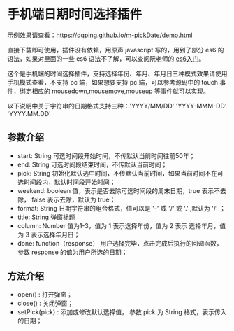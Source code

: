 # 手机端日期时间选择插件

示例效果请查看：https://dqping.github.io/m-pickDate/demo.html

直接下载即可使用，插件没有依赖，用原声 javascript 写的，用到了部分 es6 的语法，如果对里面的一些 es6 语法不了解，可以查阅阮老师的 [es6入门](http://es6.ruanyifeng.com/)。

这个是手机端的时间选择插件，支持选择年份、年月、年月日三种模式效果请使用手机模式查看，不支持 pc 端，如果想要支持 pc 端，可以参考源码中的 touch 事件，绑定相应的 mousedown,mousemove,mouseup 等事件就可以实现。

以下说明中关于字符串的日期格式支持三种：'YYYY/MM/DD' 'YYYY-MMM-DD' 'YYYY.MM.DD'

## 参数介绍
+ start: String 可选时间段开始时间，不传默认当前时间往前50年；
+ end: String 可选时间段结束时间，不传默认当前时间；
+ pick: String 初始化默认选中时间，不传默认当前时间，如果当前时间不在可选时间段内，默认时间段开始时间；
+ weekend: boolean 值，表示是否去除可选时间段的周末日期，true 表示不去除， false 表示去除，默认为 true；
+ format: String 日期字符串的组合格式，值可以是 '-' 或 '/' 或 '.' ,默认为 '/' ；
+ title: String 弹窗标题
+ column: Number 值为1-3，值为 1 表示选择年份，值为 2 表示 选择年月，值为 3 表示选择年月日；
+ done: function（response） 用户选择完毕，点击完成后执行的回调函数， 参数 response 的值为用户所选的日期；

## 方法介绍

+ open() : 打开弹窗；
+ close() : 关闭弹窗；
+ setPick(pick) : 添加或修改默认选择值， 参数 pick 为 String 格式，表示传入的日期；
